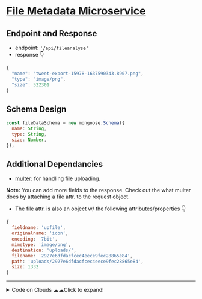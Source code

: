 # [File Metadata Microservice](https://www.freecodecamp.org/learn/apis-and-microservices/apis-and-microservices-projects/file-metadata-microservice)

## Endpoint and Response

- endpoint: `'/api/fileanalyse'`
- response 👇

```js
{
  "name": "tweet-export-15978-1637590343.8907.png",
  "type": "image/png",
  "size": 522301
}
```

## Schema Design

```js
const fileDataSchema = new mongoose.Schema({
  name: String,
  type: String,
  size: Number,
});
```

## Additional Dependancies

- [multer](https://www.npmjs.com/package/multer): for handling file uploading.

**Note:** You can add more fields to the response. Check out the what multer does by attaching a file attr. to the request object.

- The file attr. is also an object w/ the following attributes/properties 👇

```js
{
  fieldname: 'upfile',
  originalname: 'icon',
  encoding: '7bit',
  mimetype: 'image/png',
  destination: 'uploads/',
  filename: '2927e6dfdacfcec4eece9fec28865e84',
  path: 'uploads/2927e6dfdacfcec4eece9fec28865e84',
  size: 1332
}
```

---

<details>
  <summary>Code on Clouds ☁☁Click to expand!</summary>
  
 - find the link to Replit: [here](https://replit.com/@DwaipayanChakro/fcc-filemetadata#server.js)
</details>

